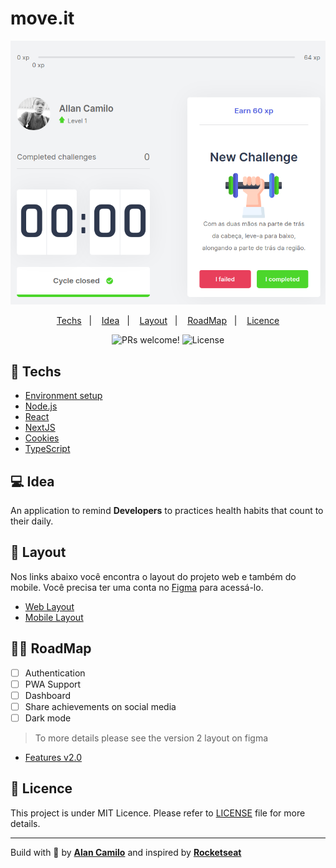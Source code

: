# move.it

![move.it](images/moveit.png)

<p align="center">
    <a href="#-techs">Techs</a>&nbsp;&nbsp;&nbsp;|&nbsp;&nbsp;&nbsp;
    <a href="#-idea">Idea</a>&nbsp;&nbsp;&nbsp;|&nbsp;&nbsp;&nbsp;
    <a href="#-layout">Layout</a>&nbsp;&nbsp;&nbsp;|&nbsp;&nbsp;&nbsp;
    <a href="#-roadmap">RoadMap</a>&nbsp;&nbsp;&nbsp;|&nbsp;&nbsp;&nbsp;
    <a href="#memo-licence">Licence</a>
</p>

<p align="center">
 <img src="https://img.shields.io/static/v1?label=PRs&message=welcome&color=15C3D6&labelColor=000000" alt="PRs welcome!" />

  <img alt="License" src="https://img.shields.io/static/v1?label=license&message=MIT&color=15C3D6&labelColor=000000">
</p>

## 🚀 Techs

- [Environment setup](www.notion.so/Instala-o-das-ferramentas-1c09af201b4b49c5bf1678842a96d9ab)
- [Node.js](https://nodejs.org/en/)
- [React](https://reactjs.org) 
- [NextJS](https://nextjs.org/)
- [Cookies](https://github.com/js-cookie/js-cookie)
- [TypeScript](https://www.typescriptlang.org/)

## 💻 Idea

An application to remind **Developers** to practices health habits that count to their daily.

## 🔖 Layout

Nos links abaixo você encontra o layout do projeto web e também do mobile. Você precisa ter uma conta no [Figma](http://figma.com/) para acessá-lo.

- [Web Layout](https://www.figma.com/file/oi1MBHjuH3yIFknW59qfKo/Move.it-1.0)
- [Mobile Layout]()

## 🧘🏿‍ RoadMap

- [ ] Authentication
- [ ] PWA Support
- [ ] Dashboard
- [ ] Share achievements on social media
- [ ] Dark mode

> To more details please see the version 2 layout on figma
- [Features v2.0](https://www.figma.com/file/l8Zl7IYc5MzYdsumU469iT/Move.it-2.0-(Copy)?node-id=160%3A2761)

## :memo: Licence

This project is under MIT Licence. Please refer to [LICENSE](LICENSE.md) file for more details.

---

Build with 💜 by [**Alan Camilo**](https://allancamilo.com) and inspired by [**Rocketseat**](https://rocketseat.com.br/) 
